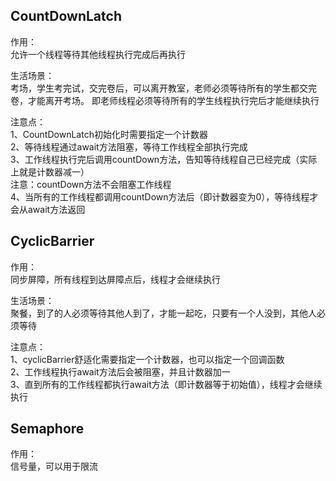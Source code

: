 ## CountDownLatch

作用：  
允许一个线程等待其他线程执行完成后再执行

生活场景：  
考场，学生考完试，交完卷后，可以离开教室，老师必须等待所有的学生都交完卷，才能离开考场。
即老师线程必须等待所有的学生线程执行完后才能继续执行

注意点：  
1、CountDownLatch初始化时需要指定一个计数器  
2、等待线程通过await方法阻塞，等待工作线程全部执行完成  
3、工作线程执行完后调用countDown方法，告知等待线程自己已经完成（实际上就是计数器减一）  
  注意：countDown方法不会阻塞工作线程  
4、当所有的工作线程都调用countDown方法后（即计数器变为0），等待线程才会从await方法返回


## CyclicBarrier
作用：  
同步屏障，所有线程到达屏障点后，线程才会继续执行

生活场景：  
聚餐，到了的人必须等待其他人到了，才能一起吃，只要有一个人没到，其他人必须等待


注意点：  
1、cyclicBarrier舒适化需要指定一个计数器，也可以指定一个回调函数  
2、工作线程执行await方法后会被阻塞，并且计数器加一  
3、直到所有的工作线程都执行await方法（即计数器等于初始值），线程才会继续执行  


## Semaphore
作用：  
信号量，可以用于限流

